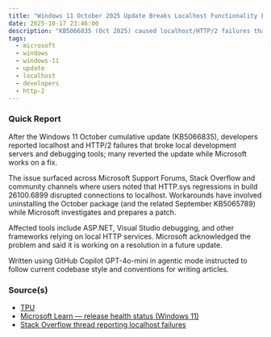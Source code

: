 ```yaml
---
title: "Windows 11 October 2025 Update Breaks Localhost Functionality Forcing Developers to Revert the Update"
date: 2025-10-17 23:46:00
description: "KB5066835 (Oct 2025) caused localhost/HTTP/2 failures that broke local dev servers; many developers removed the update while Microsoft prepares a proper fix."
tags:
  - microsoft
  - windows
  - windows-11
  - update
  - localhost
  - developers
  - http-2
---
```


### Quick Report

After the Windows 11 October cumulative update (KB5066835), developers reported localhost and HTTP/2 failures that broke local development servers and debugging tools; many reverted the update while Microsoft works on a fix.<!-- more -->

The issue surfaced across Microsoft Support Forums, Stack Overflow and community channels where users noted that HTTP.sys regressions in build 26100.6899 disrupted connections to localhost. Workarounds have involved uninstalling the October package (and the related September KB5065789) while Microsoft investigates and prepares a patch.

Affected tools include ASP.NET, Visual Studio debugging, and other frameworks relying on local HTTP services. Microsoft acknowledged the problem and said it is working on a resolution in a future update.

Written using GitHub Copilot GPT-4o-mini in agentic mode instructed to follow current codebase style and conventions for writing articles.

### Source(s)

- [TPU][def]
- [Microsoft Learn — release health status (Windows 11)][def2]
- [Stack Overflow thread reporting localhost failures](https://stackoverflow.com/questions/79790827/localhost-applications-failing-after-installing-2025-10-cumulative-update-for-w)

[def]: https://www.techpowerup.com/341976/microsoft-breaks-localhost-with-windows-11-october-update-users-forced-to-revert#comments
[def2]: https://learn.microsoft.com/en-us/windows/release-health/status-windows-11-25h2#3592msgdesc
